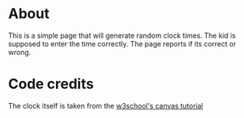 # About

This is a simple page that will generate random clock times.
The kid is supposed to enter the time correctly. The page reports if its correct or wrong.

# Code credits

The clock itself is taken from the [w3school's canvas tutorial](https://www.w3schools.com/graphics/canvas_clock.asp)
